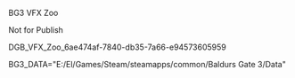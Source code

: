 BG3 VFX Zoo

Not for Publish

DGB_VFX_Zoo_6ae474af-7840-db35-7a66-e94573605959

BG3_DATA="E:/El/Games/Steam/steamapps/common/Baldurs Gate 3/Data"
